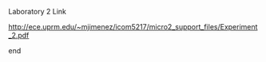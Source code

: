 Laboratory 2 Link  

http://ece.uprm.edu/~mjimenez/icom5217/micro2_support_files/Experiment_2.pdf

end